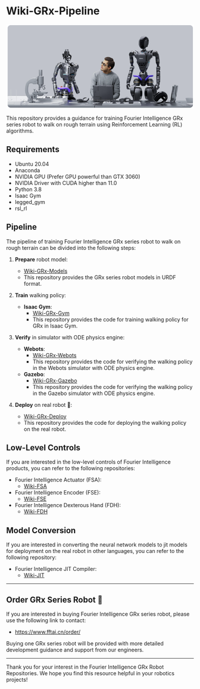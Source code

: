 # Wiki-GRx-Pipeline

![](pictures/7.png)

This repository provides a guidance for training Fourier Intelligence GRx series robot to walk on rough terrain using Reinforcement Learning (RL) algorithms.

## Requirements

- Ubuntu 20.04
- Anaconda
- NVIDIA GPU (Prefer GPU powerful than GTX 3060)
- NVIDIA Driver with CUDA higher than 11.0
- Python 3.8
- Isaac Gym
- legged_gym
- rsl_rl

## Pipeline

The pipeline of training Fourier Intelligence GRx series robot to walk on rough terrain can be divided into the following steps:

1. **Prepare** robot model:
    - [Wiki-GRx-Models](https://github.com/FFTAI/wiki-grx-models)
    - This repository provides the GRx series robot models in URDF format.

2. **Train** walking policy:
    - **Isaac Gym**:
        - [Wiki-GRx-Gym](https://github.com/FFTAI/wiki-grx-gym)
        - This repository provides the code for training walking policy for GRx in Isaac Gym.

3. **Verify** in simulator with ODE physics engine:
    - **Webots**:
        - [Wiki-GRx-Webots](https://github.com/FFTAI/wiki-grx-webots)
        - This repository provides the code for verifying the walking policy in the Webots simulator with ODE physics engine.
    - **Gazebo**:
        - [Wiki-GRx-Gazebo](https://github.com/FFTAI/wiki-grx-gazebo)
        - This repository provides the code for verifying the walking policy in the Gazebo simulator with ODE physics engine.

4. **Deploy** on real robot 🤖:
    - [Wiki-GRx-Deploy](https://github.com/FFTAI/wiki-grx-deploy)
    - This repository provides the code for deploying the walking policy on the real robot.

## Low-Level Controls

If you are interested in the low-level controls of Fourier Intelligence products,
you can refer to the following repositories:

- Fourier Intelligence Actuator (FSA):
    - [Wiki-FSA](https://github.com/FFTAI/wiki-fsa)
- Fourier Intelligence Encoder (FSE):
    - [Wiki-FSE](https://github.com/FFTAI/wiki-fse)
- Fourier Intelligence Dexterous Hand (FDH):
    - [Wiki-FDH](https://github.com/FFTAI/wiki-fdh)

## Model Conversion

If you are interested in converting the neural network models to jit models for deployment on the real robot in other languages,
you can refer to the following repository:

- Fourier Intelligence JIT Compiler:
    - [Wiki-JIT](https://github.com/FFTAI/wiki-jit)

---

## Order GRx Series Robot 🛒

If you are interested in buying Fourier Intelligence GRx series robot, please use the following link to contact:

- https://www.fftai.cn/order/

Buying one GRx series robot will be provided with more detailed development guidance and support from our engineers.

---

Thank you for your interest in the Fourier Intelligence GRx Robot Repositories.
We hope you find this resource helpful in your robotics projects!